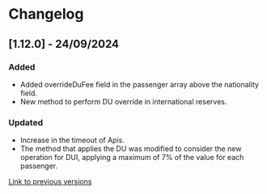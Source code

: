 # Changelog

## [1.12.0] - 24/09/2024

### Added
- Added overrideDuFee field in the passenger array above the nationality field.
- New method to perform DU override in international reserves.

### Updated
- Increase in the timeout of Apis.
- The method that applies the DU was modified to consider the new operation for DUI, applying a maximum of 7% of the value for each passenger.

[Link to previous versions](/docs/en-us/change-log/readme.history.md)

